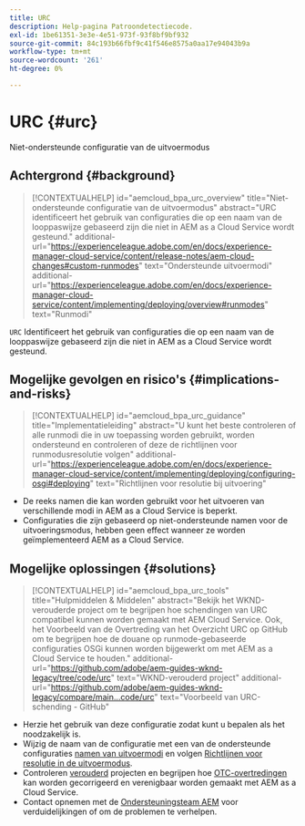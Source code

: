 ```yaml
---
title: URC
description: Help-pagina Patroondetectiecode.
exl-id: 1be61351-3e3e-4e51-973f-93f8bf9bf932
source-git-commit: 84c193b66fbf9c41f546e8575a0aa17e94043b9a
workflow-type: tm+mt
source-wordcount: '261'
ht-degree: 0%

---
```


# URC {#urc}

Niet-ondersteunde configuratie van de uitvoermodus

## Achtergrond {#background}

>[!CONTEXTUALHELP]
>id="aemcloud_bpa_urc_overview"
>title="Niet-ondersteunde configuratie van de uitvoermodus"
>abstract="URC identificeert het gebruik van configuraties die op een naam van de looppaswijze gebaseerd zijn die niet in AEM as a Cloud Service wordt gesteund."
>additional-url="https://experienceleague.adobe.com/en/docs/experience-manager-cloud-service/content/release-notes/aem-cloud-changes#custom-runmodes" text="Ondersteunde uitvoermodi"
>additional-url="https://experienceleague.adobe.com/en/docs/experience-manager-cloud-service/content/implementing/deploying/overview#runmodes" text="Runmodi"

`URC`  Identificeert het gebruik van configuraties die op een naam van de looppaswijze gebaseerd zijn die niet in AEM as a Cloud Service wordt gesteund.

## Mogelijke gevolgen en risico&#39;s {#implications-and-risks}

>[!CONTEXTUALHELP]
>id="aemcloud_bpa_urc_guidance"
>title="Implementatieleiding"
>abstract="U kunt het beste controleren of alle runmodi die in uw toepassing worden gebruikt, worden ondersteund en controleren of deze de richtlijnen voor runmodusresolutie volgen"
>additional-url="https://experienceleague.adobe.com/en/docs/experience-manager-cloud-service/content/implementing/deploying/configuring-osgi#deploying" text="Richtlijnen voor resolutie bij uitvoering"

* De reeks namen die kan worden gebruikt voor het uitvoeren van verschillende modi in AEM as a Cloud Service is beperkt.
* Configuraties die zijn gebaseerd op niet-ondersteunde namen voor de uitvoeringsmodus, hebben geen effect wanneer ze worden geïmplementeerd AEM as a Cloud Service.

## Mogelijke oplossingen {#solutions}

>[!CONTEXTUALHELP]
>id="aemcloud_bpa_urc_tools"
>title="Hulpmiddelen &amp; Middelen"
>abstract="Bekijk het WKND-verouderde project om te begrijpen hoe schendingen van URC compatibel kunnen worden gemaakt met AEM Cloud Service. Ook, het Voorbeeld van de Overtreding van het Overzicht URC op GitHub om te begrijpen hoe de douane op runmode-gebaseerde configuraties OSGi kunnen worden bijgewerkt om met AEM as a Cloud Service te houden."
>additional-url="https://github.com/adobe/aem-guides-wknd-legacy/tree/code/urc" text="WKND-verouderd project"
>additional-url="https://github.com/adobe/aem-guides-wknd-legacy/compare/main...code/urc" text="Voorbeeld van URC-schending - GitHub"

* Herzie het gebruik van deze configuratie zodat kunt u bepalen als het noodzakelijk is.
* Wijzig de naam van de configuratie met een van de ondersteunde configuraties [namen van uitvoermodi](https://experienceleague.adobe.com/en/docs/experience-manager-cloud-service/content/release-notes/aem-cloud-changes#custom-runmodes) en volgen [Richtlijnen voor resolutie in de uitvoermodus](https://experienceleague.adobe.com/en/docs/experience-manager-cloud-service/content/implementing/deploying/configuring-osgi#runmode-resolution).
* Controleren [verouderd](https://github.com/adobe/aem-guides-wknd-legacy/tree/code/urc) projecten en begrijpen hoe [OTC-overtredingen](https://github.com/adobe/aem-guides-wknd-legacy/compare/main...code/urc) kan worden gecorrigeerd en verenigbaar worden gemaakt met AEM as a Cloud Service.
* Contact opnemen met de [Ondersteuningsteam AEM](https://helpx.adobe.com/enterprise/using/support-for-experience-cloud.html) voor verduidelijkingen of om de problemen te verhelpen.

